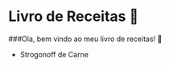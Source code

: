 # Livro de Receitas :curry:

###Ola, bem vindo ao meu livro de receitas! :blue_book:

+ Strogonoff de Carne

